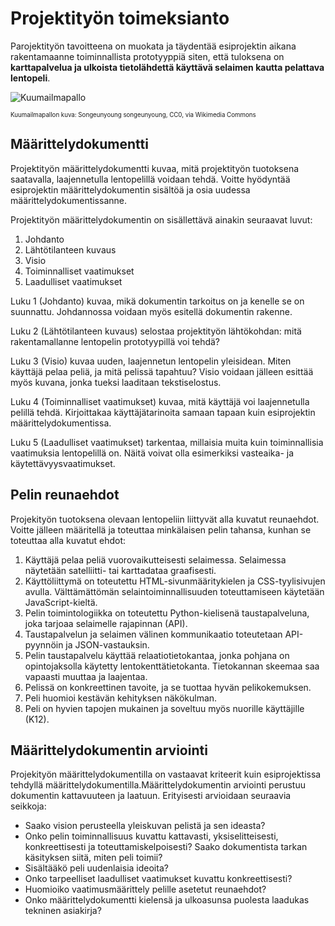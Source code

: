 # Projektityön toimeksianto

Parojektityön tavoitteena on muokata ja täydentää esiprojektin aikana rakentamaanne toiminnallista prototyyppiä siten,
että tuloksena on **karttapalvelua ja ulkoista tietolähdettä käyttävä selaimen kautta pelattava lentopeli**.

![Kuumailmapallo](img/640px-Hot_Air_Balloon_Launch_(Unsplash).jpg)

<sub><sup>Kuumailmapallon kuva: Songeunyoung songeunyoung, CC0, via Wikimedia Commons</sup></sub>


## Määrittelydokumentti

Projektityön määrittelydokumentti kuvaa, mitä projektityön tuotoksena saatavalla, laajennetulla lentopelillä voidaan tehdä.
Voitte hyödyntää esiprojektin määrittelydokumentin sisältöä ja osia uudessa määrittelydokumentissanne.

Projektityön määrittelydokumentin on sisällettävä ainakin seuraavat luvut:
1. Johdanto
2. Lähtötilanteen kuvaus
3. Visio
4. Toiminnalliset vaatimukset
5. Laadulliset vaatimukset

Luku 1 (Johdanto) kuvaa, mikä dokumentin tarkoitus on ja kenelle se on suunnattu. Johdannossa voidaan myös esitellä dokumentin rakenne.

Luku 2 (Lähtötilanteen kuvaus) selostaa projektityön lähtökohdan: mitä rakentamallanne lentopelin prototyypillä voi tehdä?

Luku 3 (Visio) kuvaa uuden, laajennetun lentopelin yleisidean. Miten käyttäjä pelaa peliä, ja mitä pelissä tapahtuu?
Visio voidaan jälleen esittää
myös kuvana, jonka tueksi laaditaan tekstiselostus.

Luku 4 (Toiminnalliset vaatimukset) kuvaa, mitä käyttäjä voi laajennetulla pelillä tehdä.
Kirjoittakaa käyttäjätarinoita samaan tapaan kuin esiprojektin määrittelydokumentissa.

Luku 5 (Laadulliset vaatimukset) tarkentaa, millaisia muita kuin toiminnallisia vaatimuksia lentopelillä on. Näitä voivat olla esimerkiksi vasteaika- ja käytettävyysvaatimukset.

## Pelin reunaehdot

Projekityön tuotoksena olevaan lentopeliin liittyvät alla kuvatut reunaehdot.
Voitte jälleen määritellä ja toteuttaa minkälaisen pelin tahansa, kunhan se toteuttaa alla kuvatut ehdot:

1. Käyttäjä pelaa peliä vuorovaikutteisesti selaimessa. Selaimessa näytetään satelliitti- tai karttadataa graafisesti.
2. Käyttöliittymä on toteutettu HTML-sivunmääritykielen ja CSS-tyylisivujen avulla. Välttämättömän selaintoiminnallisuuden toteuttamiseen käytetään JavaScript-kieltä.
3. Pelin toimintologiikka on toteutettu Python-kielisenä taustapalveluna, joka tarjoaa selaimelle rajapinnan (API).
4. Taustapalvelun ja selaimen välinen kommunikaatio toteutetaan API-pyynnöin ja JSON-vastauksin.
5. Pelin taustapalvelu käyttää relaatiotietokantaa, jonka pohjana on opintojaksolla käytetty lentokenttätietokanta. Tietokannan skeemaa saa vapaasti muuttaa ja laajentaa.
6. Pelissä on konkreettinen tavoite, ja se tuottaa hyvän pelikokemuksen.
7. Peli huomioi kestävän kehityksen näkökulman.
8. Peli on hyvien tapojen mukainen ja soveltuu myös nuorille käyttäjille (K12).

## Määrittelydokumentin arviointi

Projekityön määrittelydokumentilla on vastaavat kriteerit kuin esiprojektissa tehdyllä määrittelydokumentilla.Määrittelydokumentin arviointi perustuu dokumentin kattavuuteen ja laatuun. Erityisesti arvioidaan seuraavia seikkoja:
- Saako vision perusteella yleiskuvan pelistä ja sen ideasta?
- Onko pelin toiminnallisuus kuvattu kattavasti, yksiselitteisesti, konkreettisesti ja toteuttamiskelpoisesti? Saako dokumentista tarkan käsityksen siitä, miten peli toimii?
- Sisältääkö peli uudenlaisia ideoita?
- Onko tarpeelliset laadulliset vaatimukset kuvattu konkreettisesti?
- Huomioiko vaatimusmäärittely pelille asetetut reunaehdot?
- Onko määrittelydokumentti kielensä ja ulkoasunsa puolesta laadukas tekninen asiakirja?
